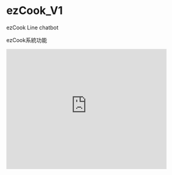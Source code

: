 # ezCook_V1
ezCook Line chatbot 

ezCook系統功能

<iframe width="420" height="315" src="https://www.youtube.com/embed/khIWf5KzBJE" frameborder="0" webkitallowfullscreen mozallowfullscreen allowfullscreen></iframe>

